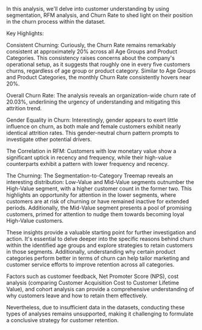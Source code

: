 In this analysis, we'll delve into customer understanding by using segmentation, RFM analysis, and Churn Rate to shed light on their position in the churn process within the dataset.



Key Highlights:



Consistent Churning: Curiously, the Churn Rate remains remarkably consistent at approximately 20% across all Age Groups and Product Categories. This consistency raises concerns about the company's operational setup, as it suggests that roughly one in every five customers churns, regardless of age group or product category.
Similar to Age Groups and Product Categories, the monthly Churn Rate consistently hovers near 20%.

Overall Churn Rate: The analysis reveals an organization-wide churn rate of 20.03%, underlining the urgency of understanding and mitigating this attrition trend.

Gender Equality in Churn: Interestingly, gender appears to exert little influence on churn, as both male and female customers exhibit nearly identical attrition rates. This gender-neutral churn pattern prompts to investigate other potential drivers.

The Correlation in RFM: Customers with low monetary value show a significant uptick in recency and frequency, while their high-value counterparts exhibit a pattern with lower frequency and recency.


The Churning: The Segmentation-to-Category Treemap reveals an interesting distribution: Low-Value and Mid-Value segments outnumber the High-Value segment, with a higher customer count in the former two. This highlights an opportunity for attention in the lower segments, where customers are at risk of churning or have remained inactive for extended periods. Additionally, the Mid-Value segment presents a pool of promising customers, primed for attention to nudge them towards becoming loyal High-Value customers.




These insights provide a valuable starting point for further investigation and action. It's essential to delve deeper into the specific reasons behind churn within the identified age groups and explore strategies to retain customers in those segments.
Additionally, understanding why certain product categories perform better in terms of churn can help tailor marketing and customer service efforts to improve retention across all categories.

Factors such as customer feedback, Net Promoter Score (NPS), cost analysis (comparing Customer Acquisition Cost to Customer Lifetime Value), and cohort analysis can provide a comprehensive understanding of why customers leave and how to retain them effectively.

Nevertheless, due to insufficient data in the datasets, conducting these types of analyses remains unsupported, making it challenging to formulate a conclusive strategy for customer retention.

